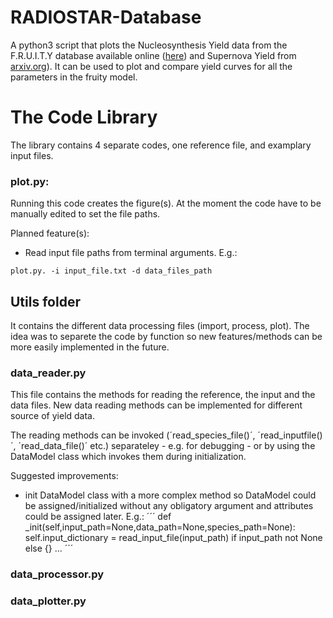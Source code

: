 # RADIOSTAR-Database

A python3 script that plots the Nucleosynthesis Yield data from the F.R.U.I.T.Y database available online ([here](http://fruity.oa-teramo.inaf.it/)) and Supernova Yield from [arxiv.org](https://arxiv.org/abs/1805.09640)). It can be used to plot and compare yield curves for all the parameters in the fruity model.

# The Code Library
The library contains 4 separate codes, one reference file, and examplary input files.

### plot.py: 
Running this code creates the figure(s). At the moment the code have to be manually edited to set the file paths.

Planned feature(s):
- Read input file paths from terminal arguments. E.g.:

```plot.py. -i input_file.txt -d data_files_path```



## Utils folder
It contains the different data processing files (import, process, plot). The idea was to separete the code by function so new features/methods can be more easily implemented in the future.

### data_reader.py
This file contains the methods for reading the reference, the input and the data files. New data reading methods can be implemented for different source of yield data. 

The reading methods can be invoked (´read_species_file()´, ´read_inputfile()´, ´read_data_file()´ etc.) separateley - e.g. for debugging - or by using the DataModel class which invokes them during initialization.

Suggested improvements:
- init DataModel class with a more complex method so DataModel could be assigned/initialized without any obligatory argument and attributes could be assigned later.
E.g.:
´´´
def _init(self,input_path=None,data_path=None,species_path=None):
	self.input_dictionary = read_input_file(input_path) if input_path not None else {}
	...
´´´
	
### data_processor.py

### data_plotter.py